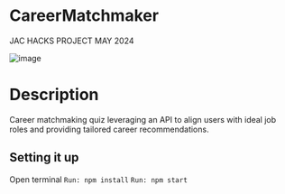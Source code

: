 # CareerMatchmaker
JAC HACKS PROJECT MAY 2024

![image](https://github.com/user-attachments/assets/f185466f-461f-45bb-b036-7d1e35ef35d7)

# Description
Career matchmaking quiz leveraging an API to align users with ideal job roles and providing tailored career recommendations.

## Setting it up
Open terminal 
`Run: npm install`
`Run: npm start`


